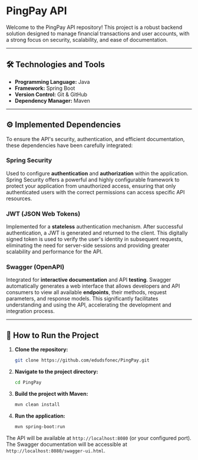 # PingPay API


Welcome to the PingPay API repository\! This project is a robust backend solution designed to manage financial transactions and user accounts, with a strong focus on security, scalability, and ease of documentation.

-----

## 🛠️ Technologies and Tools

  * **Programming Language:** Java
  * **Framework:** Spring Boot
  * **Version Control:** Git & GitHub
  * **Dependency Manager:** Maven

-----


## ⚙️ Implemented Dependencies

To ensure the API's security, authentication, and efficient documentation, these dependencies have been carefully integrated:

### Spring Security

Used to configure **authentication** and **authorization** within the application. Spring Security offers a powerful and highly configurable framework to protect your application from unauthorized access, ensuring that only authenticated users with the correct permissions can access specific API resources.

### JWT (JSON Web Tokens)

Implemented for a **stateless** authentication mechanism. After successful authentication, a JWT is generated and returned to the client. This digitally signed token is used to verify the user's identity in subsequent requests, eliminating the need for server-side sessions and providing greater scalability and performance for the API.

### Swagger (OpenAPI)

Integrated for **interactive documentation** and API **testing**. Swagger automatically generates a web interface that allows developers and API consumers to view all available **endpoints**, their methods, request parameters, and response models. This significantly facilitates understanding and using the API, accelerating the development and integration process.

-----

## 🚀 How to Run the Project

1.  **Clone the repository:**
    ```bash
    git clone https://github.com/edudsfonec/PingPay.git
    ```
2.  **Navigate to the project directory:**
    ```bash
    cd PingPay
    ```
3.  **Build the project with Maven:**
    ```bash
    mvn clean install
    ```
4.  **Run the application:**
    ```bash
    mvn spring-boot:run
    ```

The API will be available at `http://localhost:8080` (or your configured port).
The Swagger documentation will be accessible at `http://localhost:8080/swagger-ui.html`.
